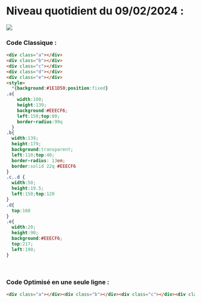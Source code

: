 # Niveau quotidient du 09/02/2024 : 

<img src = "https://firebasestorage.googleapis.com/v0/b/cssbattleapp.appspot.com/o/user%2Fummd3POvEDfFyeFvVdOMG3OOrwE2%2Ftargets%2Ftarget_le0q4S1.png?alt=media">


### Code Classique :  

```html 
<div class="a"></div>
<div class="b"></div>
<div class="c"></div>
<div class="d"></div>
<div class="e"></div>
<style>
  *{background:#1E1D50;position:fixed}
.a{
    width:100;
    height:139;
    background:#EEECF6;
    left:150;top:80;
    border-radius:99q
  }
.b{
  width:139;
  height:179;
  background:transparent;
  left:110;top:40;
  border-radius: 13em;
  border:solid 22q #EEECF6
}
.c,.d {
  width:50;
  height:19.5;
  left:150;top:120
}
.d{
  top:160
}
.e{
  width:20;
  height:90;
  background:#EEECF6;
  top:217;
  left:190;
}
```

<br>

### Code Optimisé en une seule ligne : 

```html 
<div class="a"></div><div class="b"></div><div class="c"></div><div class="d"></div><div class="e"></div><style>*{background:#1E1D50;position:fixed}.a{width:100;height:139;background:#EEECF6;left:150;top:80;border-radius:99q}.b{width:139;height:179;background:transparent;left:110;top:40;border-radius:13em;border:solid 22q#EEECF6}.c,.d{width:50;height:19.5;left:150;top:120}.d{top:160}.e{width:20;height:90;background:#EEECF6;top:217;left:190}
```